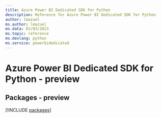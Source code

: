 ```yaml
---
title: Azure Power BI Dedicated SDK for Python
description: Reference for Azure Power BI Dedicated SDK for Python
author: lmazuel
ms.author: lmazuel
ms.data: 03/03/2023
ms.topic: reference
ms.devlang: python
ms.service: powerbidedicated
---
```

# Azure Power BI Dedicated SDK for Python - preview
## Packages - preview
[!INCLUDE [packages](power-bi-dedicated-index.md)]